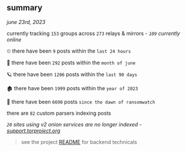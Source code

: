 
## summary
_june 23rd, 2023_

currently tracking `153` groups across `273` relays & mirrors - _`109` currently online_

⏲ there have been `9` posts within the `last 24 hours`

🦈 there have been `292` posts within the `month of june`

🪐 there have been `1206` posts within the `last 90 days`

🏚 there have been `1999` posts within the `year of 2023`

🦕 there have been `6690` posts `since the dawn of ransomwatch`

there are `82` custom parsers indexing posts

_`20` sites using v2 onion services are no longer indexed - [support.torproject.org](https://support.torproject.org/onionservices/v2-deprecation/)_

> see the project [README](https://github.com/joshhighet/ransomwatch#ransomwatch--) for backend technicals
